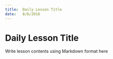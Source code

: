 ```yaml
---
title:  Daily Lesson Title
date:   8/6/2016
---
```


# Daily Lesson Title

Write lesson contents using Markdown format here